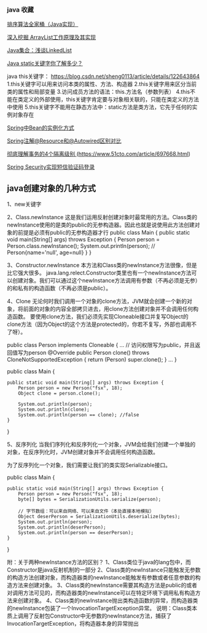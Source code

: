 ### java 收藏
[排序算法全家桶（Java实现）](https://blog.csdn.net/sheng0113/article/details/122186577)

[深入挖掘 ArrayList工作原理及其实现](https://blog.csdn.net/sheng0113/article/details/122615432)

[Java集合：浅谈LinkedList](https://blog.csdn.net/sheng0113/article/details/122774435)

[Java static关键字你了解多少？](https://blog.csdn.net/sheng0113/article/details/121507661)


java this关键字：  https://blog.csdn.net/sheng0113/article/details/122643864
1.this关键字可以用来访问本类的属性、方法、构造器
2.this关键字用来区分当前类的属性和局部变量
3.访问成员方法的语法：this.方法名（参数列表）
4.this不能在类定义的外部使用，this关键字肯定要与对象相关联的，只能在类定义的方法中使用
5.this关键字不能用在静态方法中：static方法是类方法，它先于任何的实例对象存在

[Spring中Bean的实例化方式](https://blog.csdn.net/sheng0113/article/details/124359714)

[Spring注解@Resource和@Autowired区别对比](https://www.cnblogs.com/think-in-java/p/5474740.html)

[彻底理解事务的4个隔离级别 ](https://www.cnblogs.com/jycboy/p/transaction.html) (https://www.51cto.com/article/697668.html)

[Spring Security实现短信验证码登录](https://www.jianshu.com/p/a7c5ee9fb998)


## java创建对象的几种方式
1、new关键字

2、Class.newInstance
这是我们运用反射创建对象时最常用的方法。Class类的newInstance使用的是类的public的无参构造器。因此也就是说使用此方法创建对象的前提是必须有public的无参构造器才行
public class Main {
    public static void main(String[] args) throws Exception {
        Person person = Person.class.newInstance();
        System.out.println(person); // Person{name='null', age=null}
    }
}

3、Constructor.newInstance
本方法和Class类的newInstance方法很像，但是比它强大很多。 java.lang.relect.Constructor类里也有一个newInstance方法可以创建对象。我们可以通过这个newInstance方法调用有参数（不再必须是无参）的和私有的构造函数（不再必须是public）。


4、Clone
无论何时我们调用一个对象的clone方法，JVM就会创建一个新的对象，将前面的对象的内容全部拷贝进去，用clone方法创建对象并不会调用任何构造函数。 要使用clone方法，我们必须先实现Cloneable接口并复写Object的clone方法（因为Object的这个方法是protected的，你若不复写，外部也调用不了呀）。

public class Person implements Cloneable {
	...
	// 访问权限写为public，并且返回值写为person
    @Override
    public Person clone() throws CloneNotSupportedException {
        return (Person) super.clone();
    }
    ...
}

public class Main {

    public static void main(String[] args) throws Exception {
        Person person = new Person("fsx", 18);
        Object clone = person.clone();

        System.out.println(person);
        System.out.println(clone);
        System.out.println(person == clone); //false
    }

}

5、反序列化
当我们序列化和反序列化一个对象，JVM会给我们创建一个单独的对象，在反序列化时，JVM创建对象并不会调用任何构造函数。

为了反序列化一个对象，我们需要让我们的类实现Serializable接口。

public class Main {

    public static void main(String[] args) throws Exception {
        Person person = new Person("fsx", 18);
        byte[] bytes = SerializationUtils.serialize(person);

        // 字节数组：可以来自网络、可以来自文件（本处直接本地模拟）
        Object deserPerson = SerializationUtils.deserialize(bytes);
        System.out.println(person);
        System.out.println(deserPerson);
        System.out.println(person == deserPerson);
    }

}

附：关于两种newInstance方法的区别？
1、Class类位于java的lang包中，而Constructor是java反射机制的一部分
2、Class类的newInstance只能触发无参数的构造方法创建对象，而构造器类的newInstance能触发有参数或者任意参数的构造方法来创建对象。
3、Class类的newInstance需要其构造方法是public的或者对调用方法可见的，而构造器类的newInstance可以在特定环境下调用私有构造方法来创建对象。
4、Class类的newInstance抛出类构造函数的异常，而构造器类的newInstance包装了一个InvocationTargetException异常。
说明：Class类本质上调用了反射包Constructor中无参数的newInstance方法，捕获了InvocationTargetException，将构造器本身的异常抛出
